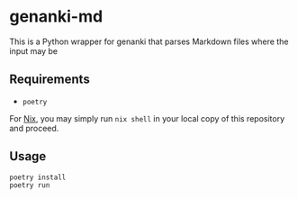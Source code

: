 # genanki-md

This is a Python wrapper for genanki that parses Markdown files where the input may be 

## Requirements

- `poetry`

For [Nix](https://en.wikipedia.org/wiki/Nix_(package_manager)), you may simply run `nix shell` in your local copy of this repository and proceed.

## Usage

```bash
poetry install
poetry run
```
